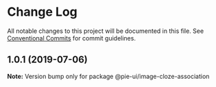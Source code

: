 # Change Log

All notable changes to this project will be documented in this file.
See [Conventional Commits](https://conventionalcommits.org) for commit guidelines.

## 1.0.1 (2019-07-06)

**Note:** Version bump only for package @pie-ui/image-cloze-association
